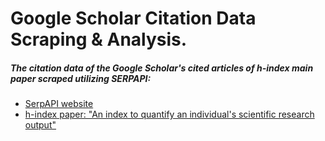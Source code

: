 # Google Scholar Citation Data Scraping & Analysis.        

##### The citation data of the Google Scholar's cited articles of h-index main paper scraped utilizing SERPAPI:

* [SerpAPI website](https://serpapi.com/)
* [h-index paper:  "An index to quantify an individual's scientific research output" ](https://scholar.google.com/scholar?cites=16535644945893830715&as_sdt=2005&sciodt=0,5&hl=en)

